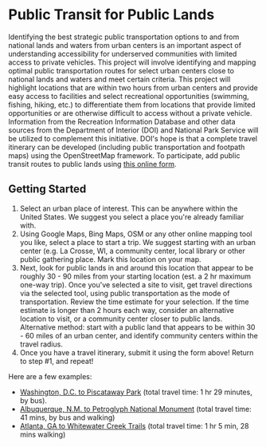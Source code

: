# Public Transit for Public Lands

Identifying the best strategic public transportation options to and from national lands and waters from urban centers is an important aspect of understanding accessibility for underserved communities with limited access to private vehicles. This project will involve identifying and mapping optimal public transportation routes for select urban centers close to national lands and waters and meet certain criteria. This project will highlight locations that are within two hours from urban centers and provide easy access to facilities and select recreational opportunities (swimming, fishing, hiking, etc.) to differentiate them from locations that provide limited opportunities or are otherwise difficult to access without a private vehicle. Information from the Recreation Information Database and other data sources from the Department of Interior (DOI) and National Park Service will be utilized to complement this initiative. DOI's hope is that a complete travel itinerary can be developed (including public transportation and footpath maps) using the OpenStreetMap framework. To participate, add public transit routes to public lands using [this online form](http://bit.ly/doimaps).

## Getting Started

1. Select an urban place of interest.  This can be anywhere within the United States.  We suggest you select a place you're already familiar with. 
2. Using Google Maps, Bing Maps, OSM or any other online mapping tool you like, select a place to start a trip.  We suggest starting with an urban center (e.g. La Crosse, WI, a community center, local library or other public gathering place.  Mark this location on your map.
3. Next, look for public lands in and around this location that appear to be roughly 30 - 90 miles from your starting location (est. a 2 hr maximum one-way trip).  Once you've selected a site to visit, get travel directions via the selected tool, using public transportation as the mode of transportation.  Review the time estimate for your selection.  If the time estimate is longer than 2 hours each way, consider an alternative location to visit, or a community center closer to public lands.  Alternative method: start with a public land that appears to be within 30 - 60 miles of an urban center, and identify community centers within the travel radius.
4. Once you have a travel itinerary, submit it using the form above!  Return to step #1, and repeat!

Here are a few examples:

- [Washington, D.C. to Piscataway Park](https://goo.gl/maps/dksysQbgY1k) (total travel time: 1 hr 29 minutes, by bus).
- [Albuquerque, N.M. to Petroglyph National Monument](https://goo.gl/maps/YE1ytxM41iu) (total travel time: 41 mins, by bus and walking)
- [Atlanta, GA to Whitewater Creek Trails](https://goo.gl/maps/EbCcpNnqDoq) (total travel time: 1 hr 5 min, 28 mins walking)

